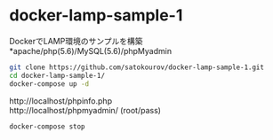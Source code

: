 # docker-lamp-sample-1

DockerでLAMP環境のサンプルを構築  
*apache/php(5.6)/MySQL(5.6)/phpMyadmin

```bash
git clone https://github.com/satokourov/docker-lamp-sample-1.git
cd docker-lamp-sample-1/
docker-compose up -d
```
http://localhost/phpinfo.php  
http://localhost/phpmyadmin/ (root/pass)

```bash
docker-compose stop
```
